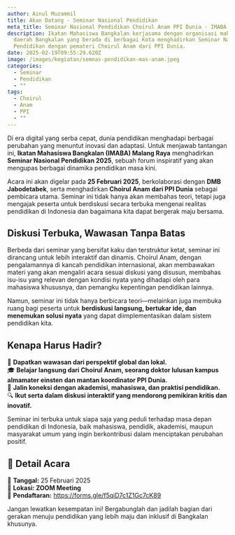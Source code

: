 ```yaml
---
author: Ainul Muzammil
title: Akan Datang - Seminar Nasional Pendidikan
meta_title: Seminar Nasional Pendidikan Choirul Anam PPI Dunia - IMABA
description: Ikatan Mahasiswa Bangkalan kerjasama dengan organisasi mahasiswa
  daerah Bangkalan yang berada di berbagai Kota menghadirkan Seminar Nasional
  Pendidikan dengan pemateri Choirul Anam dari PPI Dunia.
date: 2025-02-19T09:55:29.620Z
image: /images/kegiatan/semnas-pendidikan-mas-anam.jpeg
categories:
  - Seminar
  - Pendidikan
  - ""
tags:
  - Choirul
  - Anam
  - PPI
  - ""
---
```

Di era digital yang serba cepat, dunia pendidikan menghadapi berbagai perubahan yang menuntut inovasi dan adaptasi. Untuk menjawab tantangan ini, **Ikatan Mahasiswa Bangkalan (IMABA) Malang Raya** menghadirkan **Seminar Nasional Pendidikan 2025**, sebuah forum inspiratif yang akan mengupas berbagai dinamika pendidikan masa kini.  

Acara ini akan digelar pada **25 Februari 2025**, berkolaborasi dengan **DMB Jabodetabek**, serta menghadirkan **Choirul Anam dari PPI Dunia** sebagai pembicara utama. Seminar ini tidak hanya akan membahas teori, tetapi juga mengajak peserta untuk berdiskusi secara terbuka mengenai realitas pendidikan di Indonesia dan bagaimana kita dapat bergerak maju bersama.  

## **Diskusi Terbuka, Wawasan Tanpa Batas**

Berbeda dari seminar yang bersifat kaku dan terstruktur ketat, seminar ini dirancang untuk lebih interaktif dan dinamis. Choirul Anam, dengan pengalamannya di kancah pendidikan internasional, akan membawakan materi yang akan mengaliri acara sesuai diskusi yang disusun, membahas isu-isu yang relevan dengan kondisi nyata yang dihadapi oleh para mahasiswa khususnya, dan pemangku kepentingan pendidikan lainnya.

Namun, seminar ini tidak hanya berbicara teori—melainkan juga membuka ruang bagi peserta untuk **berdiskusi langsung, bertukar ide, dan menemukan solusi nyata** yang dapat diimplementasikan dalam sistem pendidikan kita.  

## **Kenapa Harus Hadir?**

📢 **Dapatkan wawasan dari perspektif global dan lokal.**\
🎓 **Belajar langsung dari Choirul Anam, seorang doktor lulusan kampus almamater einsten dan mantan koordinator PPI Dunia.**\
🤝 **Jalin koneksi dengan akademisi, mahasiswa, dan praktisi pendidikan.**\
🔍 **Ikut serta dalam diskusi interaktif yang mendorong pemikiran kritis dan inovatif.**  

Seminar ini terbuka untuk siapa saja yang peduli terhadap masa depan pendidikan di Indonesia, baik mahasiswa, pendidik, akademisi, maupun masyarakat umum yang ingin berkontribusi dalam menciptakan perubahan positif.  

## **📌 Detail Acara**

📅 **Tanggal:** 25 Februari 2025\
📍 **Lokasi: ZOOM Meeting**\
📲 **Pendaftaran:** <https://forms.gle/f5qiD7c1Z1Gc7cK89>  

Jangan lewatkan kesempatan ini! Bergabunglah dan jadilah bagian dari gerakan menuju pendidikan yang lebih maju dan inklusif di Bangkalan khusunya.